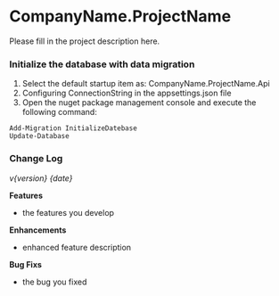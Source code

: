 # CompanyName.ProjectName
Please fill in the project description here.

### Initialize the database with data migration
1. Select the default startup item as: CompanyName.ProjectName.Api
2. Configuring ConnectionString in the appsettings.json file
3. Open the nuget package management console and execute the following command:

```
Add-Migration InitializeDatebase
Update-Database
```

### Change Log

*v{version} {date}*

**Features**
*  the features you develop

**Enhancements**
*  enhanced feature description

**Bug Fixs**
*  the bug you fixed